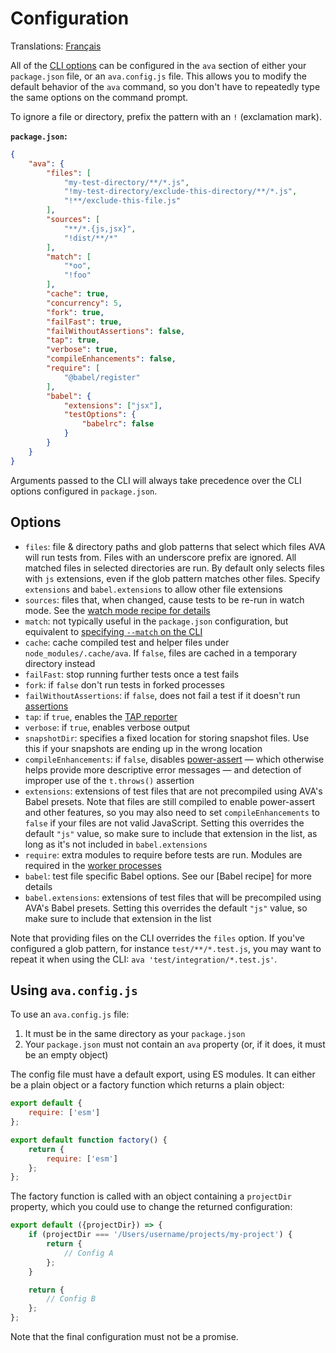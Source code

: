 # Configuration

Translations: [Français](https://github.com/avajs/ava-docs/blob/master/fr_FR/docs/06-configuration.md)

All of the [CLI options](./05-command-line.md) can be configured in the `ava` section of either your `package.json` file, or an `ava.config.js` file. This allows you to modify the default behavior of the `ava` command, so you don't have to repeatedly type the same options on the command prompt.

To ignore a file or directory, prefix the pattern with an `!` (exclamation mark).

**`package.json`:**

```json
{
	"ava": {
		"files": [
			"my-test-directory/**/*.js",
			"!my-test-directory/exclude-this-directory/**/*.js",
			"!**/exclude-this-file.js"
		],
		"sources": [
			"**/*.{js,jsx}",
			"!dist/**/*"
		],
		"match": [
			"*oo",
			"!foo"
		],
		"cache": true,
		"concurrency": 5,
		"fork": true,
		"failFast": true,
		"failWithoutAssertions": false,
		"tap": true,
		"verbose": true,
		"compileEnhancements": false,
		"require": [
			"@babel/register"
		],
		"babel": {
			"extensions": ["jsx"],
			"testOptions": {
				"babelrc": false
			}
		}
	}
}
```

Arguments passed to the CLI will always take precedence over the CLI options configured in `package.json`.

## Options

- `files`: file & directory paths and glob patterns that select which files AVA will run tests from. Files with an underscore prefix are ignored. All matched files in selected directories are run. By default only selects files with `js` extensions, even if the glob pattern matches other files. Specify `extensions` and `babel.extensions` to allow other file extensions
- `sources`: files that, when changed, cause tests to be re-run in watch mode. See the [watch mode recipe for details](https://github.com/avajs/ava/blob/master/docs/recipes/watch-mode.md#source-files-and-test-files)
- `match`: not typically useful in the `package.json` configuration, but equivalent to [specifying `--match` on the CLI](./05-command-line.md#running-tests-with-matching-titles)
- `cache`: cache compiled test and helper files under `node_modules/.cache/ava`. If `false`, files are cached in a temporary directory instead
- `failFast`: stop running further tests once a test fails
- `fork`: if `false` don't run tests in forked processes
- `failWithoutAssertions`: if `false`, does not fail a test if it doesn't run [assertions](./03-assertions.md)
- `tap`: if `true`, enables the [TAP reporter](./05-command-line.md#tap-reporter)
- `verbose`: if `true`, enables verbose output
- `snapshotDir`: specifies a fixed location for storing snapshot files. Use this if your snapshots are ending up in the wrong location
- `compileEnhancements`: if `false`, disables [power-assert](https://github.com/power-assert-js/power-assert) — which otherwise helps provide more descriptive error messages — and detection of improper use of the `t.throws()` assertion
- `extensions`: extensions of test files that are not precompiled using AVA's Babel presets. Note that files are still compiled to enable power-assert and other features, so you may also need to set `compileEnhancements` to `false` if your files are not valid JavaScript. Setting this overrides the default `"js"` value, so make sure to include that extension in the list, as long as it's not included in `babel.extensions`
- `require`: extra modules to require before tests are run. Modules are required in the [worker processes](./01-writing-tests.md#process-isolation)
- `babel`: test file specific Babel options. See our [Babel recipe] for more details
- `babel.extensions`: extensions of test files that will be precompiled using AVA's Babel presets. Setting this overrides the default `"js"` value, so make sure to include that extension in the list

Note that providing files on the CLI overrides the `files` option. If you've configured a glob pattern, for instance `test/**/*.test.js`, you may want to repeat it when using the CLI: `ava 'test/integration/*.test.js'`.

## Using `ava.config.js`

To use an `ava.config.js` file:

 1. It must be in the same directory as your `package.json`
 2. Your `package.json` must not contain an `ava` property (or, if it does, it must be an empty object)

The config file must have a default export, using ES modules. It can either be a plain object or a factory function which returns a plain object:

```js
export default {
	require: ['esm']
};
```

```js
export default function factory() {
	return {
		require: ['esm']
	};
};
```

The factory function is called with an object containing a `projectDir` property, which you could use to change the returned configuration:

```js
export default ({projectDir}) => {
	if (projectDir === '/Users/username/projects/my-project') {
		return {
			// Config A
		};
	}

	return {
		// Config B
	};
};
```

Note that the final configuration must not be a promise.
